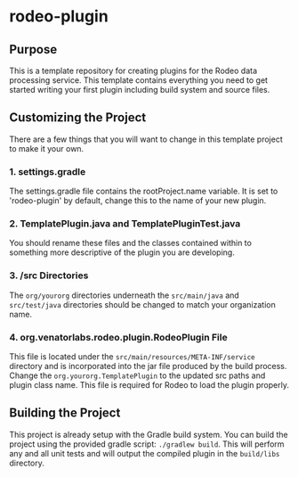 # rodeo-plugin

## Purpose

This is a template repository for creating plugins for the Rodeo data processing
service. This template contains everything you need to get started writing your
first plugin including build system and source files.

## Customizing the Project

There are a few things that you will want to change in this template project to
make it your own.

### 1. settings.gradle

The settings.gradle file contains the rootProject.name variable. It is set to
'rodeo-plugin' by default, change this to the name of your new plugin.

### 2. TemplatePlugin.java and TemplatePluginTest.java

You should rename these files and the classes contained within to something more
descriptive of the plugin you are developing.

### 3. /src Directories

The `org/yourorg` directories underneath the `src/main/java` and `src/test/java`
directories should be changed to match your organization name.

### 4.  org.venatorlabs.rodeo.plugin.RodeoPlugin File

This file is located under the `src/main/resources/META-INF/service` directory
and is incorporated into the jar file produced by the build process. Change the
`org.yourorg.TemplatePlugin` to the updated src paths and plugin class name.
This file is required for Rodeo to load the plugin properly.

## Building the Project

This project is already setup with the Gradle build system. You can build the
project using the provided gradle script: `./gradlew build`. This will perform
any and all unit tests and will output the compiled plugin in the `build/libs`
directory.
